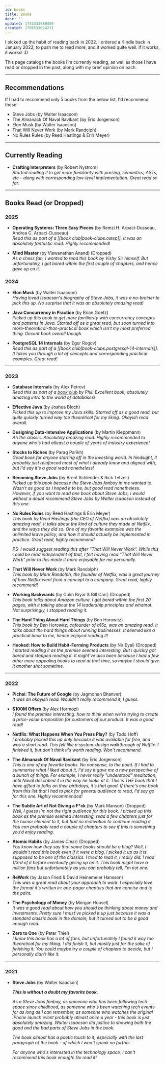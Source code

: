 ```yaml
---
id: books
title: Books
desc: ''
updated: 1743333880480
created: 1706531624211
---
```


I picked up the habit of reading back in 2022. I ordered a Kindle back in January 2022, to push me to read more, and it worked quite well. If it works, it works! :D

This page catalogs the books I’m currently reading, as well as those I have read or dropped in the past, along with my brief opinion on each.

---

## Recommendations

If I had to recommend only 5 books from the below list, I'd recommend these:
- Steve Jobs (by Walter Isaacson)
- The Almanack Of Naval Ravikant (by Eric Jorgenson)
- Elon Musk (by Walter Isaacson)
- That Will Never Work (by Mark Randolph)
- No Rules Rules (by Reed Hastings & Erin Meyer)

---

## Currently Reading

- **Crafting Interpreters** (by Robert Nystrom)  
  *Started reading it to get more familiarity with parsing, semantics, ASTs, etc - along with corresponding low-level implementation. Great read so far.*  

---

## Books Read (or Dropped)

### 2025

- **Operating Systems: Three Easy Pieces** (by Remzi H. Arpaci-Dusseau, Andrea C. Arpaci-Dusseau)  
  *Read this as part of a [[book club|book-clubs.ostep]]. It was an absolutely fantastic read. Highly recommended!*

- **Mind Master** (by Viswanathan Anand) (Dropped)  
  *As a chess fan, I wanted to read this book by Vishy Sir himself. But unfortunately, I got bored within the first couple of chapters, and hence gave up on it.*

### 2024

- **Elon Musk** (by Walter Isaacson)  
  *Having loved Isaacson's biography of Steve Jobs, it was a no-brainer to pick this up. No surprise that it was an absolutely amazing read!*

- **Java Concurrency in Practice** (by Brian Goetz)  
  *Picked up this book to get more familiarity with concurrency concepts and patterns in Java. Started off as a great read, but soon turned into more-theoretical-than-practical book which isn't my most preferred thing. Decent book overall though.*

- **PostgreSQL 14 Internals** (by Egor Rogov)  
  *Read this as part of a [[book club|book-clubs.postgresql-14-internals]]. It takes you through a lot of concepts and corresponding practical examples. Great read!*

---

### 2023

- **Database Internals** (by Alex Petrov)  
  *Read this as part of a [book club](https://eatonphil.com/2023-database-internals.html) by Phil. Excellent book, absolutely amazing intro to the world of databases!*

- **Effective Java** (by Joshua Bloch)  
  *Picked this up to improve my Java skills. Started off as a good read, but quite quickly turned way too theoretical for my liking. Okayish read overall.*

- **Designing Data-Intensive Applications** (by Martin Kleppmann)  
  *Ah the classic. Absolutely amazing read. Highly recommended to anyone who's had atleast a couple of years of industry experience!*

- **Stocks to Riches** (by Parag Parikh)  
  *Good book for anyone starting off in the investing world. In hindsight, it probably just reinforced most of what I already knew and aligned with, but I'd say it's a good read nonetheless!*

- **Becoming Steve Jobs** (by Brent Schlender & Rick Tetzeli)  
  *Picked up this book because the Steve Jobs fanboy in me wanted to. Wasn't as good as I hoped it to be, but good read nonetheless. However, if you want to read one book about Steve Jobs, I would without a doubt recommend Steve Jobs by Walter Isaacson instead of this one.*

- **No Rules Rules** (by Reed Hastings & Erin Meyer)  
  *This book by Reed Hastings (the CEO of Netflix) was an absolutely amazing read. It talks about the kind of culture they made at Netflix, and the ways they did so. One of my favorite examples was the unlimited leave policy, and how it should actually be implemented in practice. Great read, highly recommend!*

  *PS: I would suggest reading this after "That Will Never Work". While this could be read independent of that, I felt having read "That Will Never Work" prior to this made it more enjoyable for me personally.*

- **That Will Never Work** (by Mark Randolph)  
  *This book by Mark Randolph, the founder of Netflix, was a great journey of how Netflix went from a concept to a company. Great read, highly recommend!*

- **Working Backwards** (by Colin Bryar & Bill Carr) (Dropped)  
  *This book talks about Amazon culture. I got bored within the first 20 pages, with it talking about the 14 leadership principles and whatnot. Not surprisingly, I stopped reading it.*

- **The Hard Thing About Hard Things** (by Ben Horowitz)  
  *This book by Ben Horowitz, cofounder of a16z, was an amazing read. It talks about the hard things about running businesses. It seemed like a practical book to me, hence enjoyed reading it!*

- **Hooked: How to Build Habit-Forming Products** (by Nir Eyal) (Dropped)  
  *I started reading it as the premise seemed interesting. But I quickly got bored and stopped reading it. It might've also been because I had a few other more appealing books to read at that time, so maybe I should give it another shot sometime.*

---

### 2022

- **Pichai: The Future of Google** (by Jagmohan Bhanver)  
  *It was an okayish read. Wouldn't really recommend it, I guess.*

- **$100M Offers** (by Alex Hormozi)  
  *I found the premise interesting: how to think when we're trying to create a price-value proposition for customers of our product. It was a good read!*

- **Netflix: What Happens When You Press Play?** (by Todd Hoff)  
  *I probably picked this up only because it was available for free, and was a short read. This felt like a system-design walkthrough of Netflix. I finished it, but don't think it's worth reading. Won't recommend.*

- **The Almanack Of Naval Ravikant** (by Eric Jorgenson)  
  *This is one of my favorite books. No nonsense, to the point. If I had to summarise what I liked about it, I'd say it gave me a new perspective of a bunch of things. For example, I never really "understood" meditation, until Naval described it in the way he looks at it. This is THE book that I have gifted to folks on their birthdays, it's that good. If there's one book from this list that I had to pick for general audience to read, I'd say go for this one. Highly recommended!*

- **The Subtle Art of Not Giving a F*ck** (by Mark Manson) (Dropped)  
  *Well, I guess I'm not the right audience for this book. I picked up this book as the premise seemed interesting, read a few chapters just for the humor element to it, but had no motivation to continue reading it. You can probably read a couple of chapters to see if this is something you'd enjoy reading.*

- **Atomic Habits** (by James Clear) (Dropped)  
  *You know how they say that some books should be a blog? Well, I wouldn’t read this book even if it were a blog. I picked it up as it is supposed to be one of the classics. I tried to read it, I really did. I read 1/3rd of it before eventually giving up on it. This book might have a million fans but unfortunately as you can probably tell, I'm not one.*

- **ReWork** (by Jason Fried & David Heinemeier Hansson)  
  *This was a great read about your approach to work. I especially love the format it's written in: one-pager chapters that are concise and to the point.*

- **The Psychology of Money** (by Morgan Housel)  
  *It was a good read about how you should be thinking about money and investments. Pretty sure I must've picked it up just because it was a standard classic book in the domain, but it turned out to be a good enough read.*

- **Zero to One** (by Peter Thiel)  
  *I know this book has a lot of fans, but unfortunately I found it way too theoretical for my liking. I did finish it, but mostly just for the sake of finishing it. You could maybe try a couple of chapters to decide, but I personally didn't like it.*

---

### 2021

- **Steve Jobs** (by Walter Isaacson)  

  **_This is without a doubt my favorite book._**

  *As a Steve Jobs fanboy, as someone who has been following tech space since childhood, as someone who's been watching tech events for as long as I can remember, as someone who watches the original iPhone launch event probably atleast once a year - this book is just absolutely amazing. Walter Isaacson did justice to showing both the good and the bad parts of Steve Jobs in the book.*

  *The book almost has a poetic touch to it, especially with the last paragraph of the book - of which I won't speak no further.*

  *For anyone who's interested in the technology space, I can't recommend this book enough! Go read it!*
